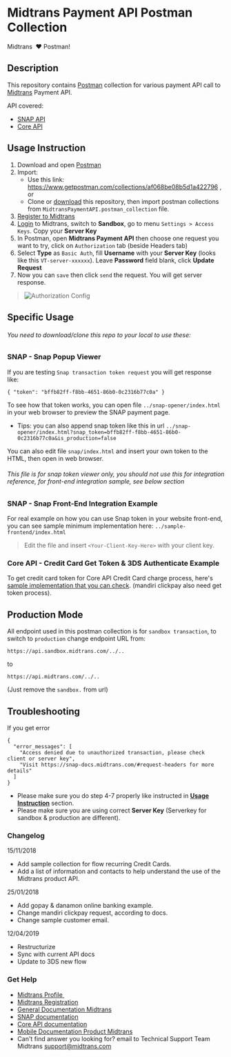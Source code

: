 
Midtrans Payment API Postman Collection
=====================================

Midtrans&nbsp; :heart: Postman!

## Description

This repository contains [Postman](https://www.getpostman.com) collection for various payment API call to [Midtrans](https://midtrans.com) Payment API.

API covered:
* [SNAP API](http://snap-docs.midtrans.com)
* [Core API](http://api-docs.midtrans.com)

## Usage Instruction

1. Download and open [Postman](https://www.getpostman.com)
2.  Import:
    - Use this link: https://www.getpostman.com/collections/af068be08b5d1a422796 , or
    - Clone or [download](/archive/master.zip) this repository, then import postman collections from `MidtransPaymentAPI.postman_collection` file.
3. [Register to Midtrans](https://dashboard.midtrans.com/register)
4. [Login](http://dashboard.midtrans.com) to Midtrans, switch to **Sandbox**, go to menu `Settings > Access Keys`. Copy your **Server Key**
5. In Postman, open **Midtrans Payment API** then choose one request you want to try, click on `Authorization` tab (beside Headers tab)
6. Select **Type** as `Basic Auth`, fill **Username** with your **Server Key** (looks like this `VT-server-xxxxxx`). Leave **Password** field blank, click **Update Request**
7. Now you can `save` then click `send` the request. You will get server response.

> ![Authorization Config](https://cloud.githubusercontent.com/assets/13027142/20592019/1e6ab9ec-b25e-11e6-9285-c68fef6c538c.png)


## Specific Usage

###### *You need to download/clone this repo to your local to use these:*

### SNAP - Snap Popup Viewer

If you are testing `Snap transaction token request` you will get response like:
```
{ "token": "bffb82ff-f8bb-4651-86b0-0c2316b77c0a" }
```
To see how that token works, you can open file `../snap-opener/index.html` in your web browser to preview the SNAP payment page.
- Tips: you can also append snap token like this in url `../snap-opener/index.html?snap_token=bffb82ff-f8bb-4651-86b0-0c2316b77c0a&is_production=false`

You can also edit file `snap/index.html` and insert your own token to the HTML, then open in web browser.

###### *This file is for snap token viewer only, you should not use this for integration reference, for front-end integration sample, see below section*

### SNAP - Snap Front-End Integration Example

For real example on how you can use Snap token in your website front-end, you can see sample minimum implementation here:
`../sample-frontend/index.html`

> Edit the file and insert `<Your-Client-Key-Here>` with your client key.

### Core API - Credit Card Get Token & 3DS Authenticate Example

To get credit card token for Core API Credit Card charge process, here's [sample implementation that you can check](https://github.com/Midtrans/midtrans-python-client/blob/master/examples/flask_app/templates/simple_core_api_checkout.html). (mandiri clickpay also need get token process).

## Production Mode

All endpoint used in this postman collection is for `sandbox transaction`, to switch to `production` change endpoint URL from:

`https://api.sandbox.midtrans.com/../..`

to

`https://api.midtrans.com/../..`

(Just remove the `sandbox.` from url)

## Troubleshooting

If you get error
```
{
  "error_messages": [
    "Access denied due to unauthorized transaction, please check client or server key",
    "Visit https://snap-docs.midtrans.com/#request-headers for more details"
  ]
}
```
- Please make sure you do step 4-7 properly like instructed in **[Usage Instruction](#usage-instruction)** section.
- Please make sure you are using correct **Server Key** (Serverkey for sandbox & production are different).

### Changelog

15/11/2018
- Add sample collection for flow recurring Credit Cards.
- Add a list of information and contacts to help understand the use of the Midtrans product API.

25/01/2018
- Add gopay & danamon online banking example.
- Change mandiri clickpay request, according to docs.
- Change sample customer email.

12/04/2019
- Restructurize
- Sync with current API docs
- Update to 3DS new flow

### Get Help

* [Midtrans Profile&nbsp;](https://www.midtrans.com)
* [Midtrans Registration](https://dashboard.midtrans.com/register)
* [General Documentation Midtrans](http://docs.midtrans.com)
* [SNAP documentation](http://snap-docs.midtrans.com)
* [Core API documentation](http://api-docs.midtrans.com)
* [Mobile Documentation Product Midtrans](http://mobile-docs.midtrans.com/)
* Can't find answer you looking for? email to Technical Support Team Midtrans [support@midtrans.com](mailto:support@midtrans.com)
